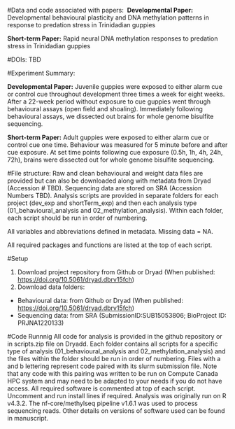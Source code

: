 #Data and code associated with papers: 
**Developmental Paper:** Developmental behavioural plasticity and DNA methylation patterns in response to predation stress in Trinidadian guppies

**Short-term Paper:** Rapid neural DNA methylation responses to predation stress in Trinidadian guppies

#DOIs: TBD

#Experiment Summary: 

**Developmental Paper:** Juvenile guppies were exposed to either alarm cue or control cue throughout development three times a week for eight weeks. After a 22-week period without exposure to cue guppies went through behavioural assays (open field and shoaling). Immediately following behavioural assays, we dissected out brains for whole genome bisulfite sequencing. 

**Short-term Paper:** Adult guppies were exposed to either alarm cue or control cue one time. Behaviour was measured for 5 minute before and after cue exposure. At set time points following cue exposure (0.5h, 1h, 4h, 24h, 72h), brains were dissected out for whole genome bisulfite sequencing.

#File structure: Raw and clean behavioural and weight data files are provided but can also be downloaded along with metadata from Dryad (Accession # TBD). Sequencing data are stored on SRA (Accession Numbers TBD). Analysis scripts are provided in separate folders for each project (dev_exp and shortTerm_exp) and then each analysis type (01_behavioural_analysis and 02_methylation_analysis). Within each folder, each script should be run in order of numbering. 

All variables and abbreviations defined in metadata. Missing data = NA. 

All required packages and functions are listed at the top of each script. 

#Setup 
1. Download project repository from Github or Dryad (When published: https://doi.org/10.5061/dryad.dbrv15fch)
2. Download data folders:
 - Behavioural data: from Github or Dryad (When published: https://doi.org/10.5061/dryad.dbrv15fch)
 - Sequencing data: from SRA (SubmissionID:SUB15053806; BioProject ID: PRJNA1220133)

 #Code Runnnig
 All code for analysis is provided in the github repository or in scripts.zip file on Dryadd. Each folder contains all scripts for a specific type of analysis (01_behavioural_analysis and 02_methylation_analysis) and the files within the folder should be run in order of numbering. Files with a and b lettering represent code paired with its slurm submission file. Note that any code with this pairing was written to be run on Compute Canada HPC system and may need to be adapted to your needs if you do not have access. All required software is commented at top of each script. Uncomment and run install lines if required. Analysis was originally run on R v4.3.2. The nf-core/methylseq pipeline v1.6.1 was used to process sequencing reads. Other details on versions of software used can be found in manuscript.